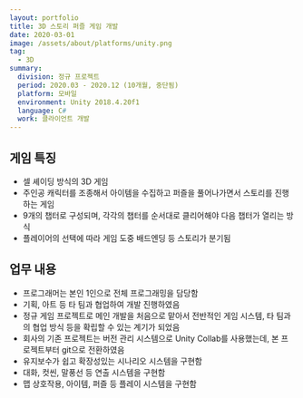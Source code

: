 ```yaml
---
layout: portfolio
title: 3D 스토리 퍼즐 게임 개발
date: 2020-03-01
image: /assets/about/platforms/unity.png
tag:
  - 3D
summary:
  division: 정규 프로젝트
  period: 2020.03 - 2020.12 (10개월, 중단됨)
  platform: 모바일
  environment: Unity 2018.4.20f1
  language: C#
  work: 클라이언트 개발
---
```


## 게임 특징

* 셀 셰이딩 방식의 3D 게임
* 주인공 캐릭터를 조종해서 아이템을 수집하고 퍼즐을 풀어나가면서 스토리를 진행하는 게임
* 9개의 챕터로 구성되며, 각각의 챕터를 순서대로 클리어해야 다음 챕터가 열리는 방식
* 플레이어의 선택에 따라 게임 도중 배드엔딩 등 스토리가 분기됨

## 업무 내용

* 프로그래머는 본인 1인으로 전체 프로그래밍을 담당함
* 기획, 아트 등 타 팀과 협업하여 개발 진행하였음
* 정규 게임 프로젝트로 메인 개발을 처음으로 맡아서 전반적인 게임 시스템, 타 팀과의 협업 방식 등을 확립할 수 있는 계기가 되었음
* 회사의 기존 프로젝트는 버전 관리 시스템으로 Unity Collab를 사용했는데, 본 프로젝트부터 git으로 전환하였음
* 유지보수가 쉽고 확장성있는 시나리오 시스템을 구현함
* 대화, 컷씬, 말풍선 등 연출 시스템을 구현함
* 맵 상호작용, 아이템, 퍼즐 등 플레이 시스템을 구현함
